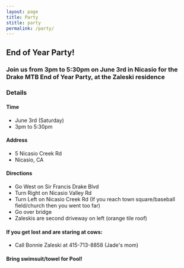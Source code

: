 ```yaml
---
layout: page
title: Party
stitle: party
permalink: /party/
---
```


## End of Year Party!

### Join us from 3pm to 5:30pm on June 3rd in Nicasio for the Drake MTB End of Year Party, at the Zaleski residence

### Details

#### Time
* June 3rd (Saturday)
* 3pm to 5:30pm

#### Address
* 5 Nicasio Creek Rd
* Nicasio, CA

#### Directions
* Go West on Sir Francis Drake Blvd 
* Turn Right on Nicasio Valley Rd
* Turn Left on Nicasio Creek Rd (If you reach town square/baseball field/church then you went too far)
* Go over bridge
* Zaleskis are second driveway on left (orange tile roof)

#### If you get lost and are staring at cows:
* Call Bonnie Zaleski at 415-713-8858 (Jade's mom)

#### Bring swimsuit/towel for Pool!

